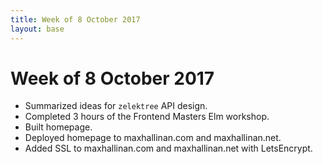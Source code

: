 ```yaml
---
title: Week of 8 October 2017
layout: base
---
```


# Week of 8 October 2017

- Summarized ideas for `zelektree` API design.
- Completed 3 hours of the Frontend Masters Elm workshop.
- Built homepage.
- Deployed homepage to maxhallinan.com and maxhallinan.net.
- Added SSL to maxhallinan.com and maxhallinan.net with LetsEncrypt.
